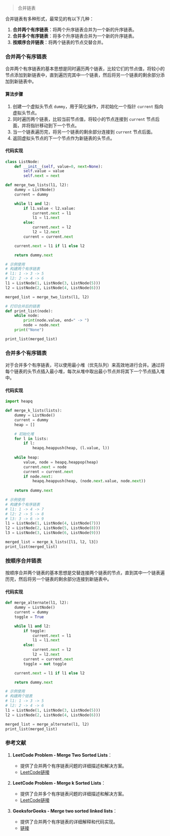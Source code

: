 > 合并链表


合并链表有多种形式，最常见的有以下几种：

1. **合并两个有序链表**：将两个升序链表合并为一个新的升序链表。
2. **合并多个有序链表**：将多个升序链表合并为一个新的升序链表。
3. **按顺序合并链表**：将两个链表的节点交替合并。

### 合并两个有序链表

合并两个有序链表的基本思想是同时遍历两个链表，比较它们的节点值，将较小的节点添加到新链表中，直到遍历完其中一个链表，然后将另一个链表的剩余部分添加到新链表中。

#### 算法步骤

1. 创建一个虚拟头节点 `dummy`，用于简化操作，并初始化一个指针 `current` 指向虚拟头节点。
2. 同时遍历两个链表，比较当前节点值，将较小的节点连接到 `current` 节点后面，并将指针移动到下一个节点。
3. 当一个链表遍历完，将另一个链表的剩余部分连接到 `current` 节点后面。
4. 返回虚拟头节点的下一个节点作为新链表的头节点。

#### 代码实现

```python
class ListNode:
    def __init__(self, value=0, next=None):
        self.value = value
        self.next = next

def merge_two_lists(l1, l2):
    dummy = ListNode()
    current = dummy

    while l1 and l2:
        if l1.value < l2.value:
            current.next = l1
            l1 = l1.next
        else:
            current.next = l2
            l2 = l2.next
        current = current.next

    current.next = l1 if l1 else l2

    return dummy.next

# 示例使用
# 构建两个有序链表
# l1: 1 -> 3 -> 5
# l2: 2 -> 4 -> 6
l1 = ListNode(1, ListNode(3, ListNode(5)))
l2 = ListNode(2, ListNode(4, ListNode(6)))

merged_list = merge_two_lists(l1, l2)

# 打印合并后的链表
def print_list(node):
    while node:
        print(node.value, end=" -> ")
        node = node.next
    print("None")

print_list(merged_list)
```

### 合并多个有序链表

对于合并多个有序链表，可以使用最小堆（优先队列）来高效地进行合并。通过将每个链表的头节点插入最小堆，每次从堆中取出最小节点并将其下一个节点插入堆中。

#### 代码实现

```python
import heapq

def merge_k_lists(lists):
    dummy = ListNode()
    current = dummy
    heap = []

    # 初始化堆
    for l in lists:
        if l:
            heapq.heappush(heap, (l.value, l))
    
    while heap:
        value, node = heapq.heappop(heap)
        current.next = node
        current = current.next
        if node.next:
            heapq.heappush(heap, (node.next.value, node.next))
    
    return dummy.next

# 示例使用
# 构建多个有序链表
# l1: 1 -> 4 -> 7
# l2: 2 -> 5 -> 8
# l3: 3 -> 6 -> 9
l1 = ListNode(1, ListNode(4, ListNode(7)))
l2 = ListNode(2, ListNode(5, ListNode(8)))
l3 = ListNode(3, ListNode(6, ListNode(9)))

merged_list = merge_k_lists([l1, l2, l3])
print_list(merged_list)
```

### 按顺序合并链表

按顺序合并两个链表的基本思想是交替连接两个链表的节点，直到其中一个链表遍历完，然后将另一个链表的剩余部分连接到新链表中。

#### 代码实现

```python
def merge_alternate(l1, l2):
    dummy = ListNode()
    current = dummy
    toggle = True

    while l1 and l2:
        if toggle:
            current.next = l1
            l1 = l1.next
        else:
            current.next = l2
            l2 = l2.next
        current = current.next
        toggle = not toggle

    current.next = l1 if l1 else l2

    return dummy.next

# 示例使用
# 构建两个链表
# l1: 1 -> 3 -> 5
# l2: 2 -> 4 -> 6
l1 = ListNode(1, ListNode(3, ListNode(5)))
l2 = ListNode(2, ListNode(4, ListNode(6)))

merged_list = merge_alternate(l1, l2)
print_list(merged_list)
```

### 参考文献

1. **LeetCode Problem - Merge Two Sorted Lists**：
   - 提供了合并两个有序链表问题的详细描述和解决方案。
   - [LeetCode链接](https://leetcode.com/problems/merge-two-sorted-lists/)
   
2. **LeetCode Problem - Merge k Sorted Lists**：
   - 提供了合并多个有序链表问题的详细描述和解决方案。
   - [LeetCode链接](https://leetcode.com/problems/merge-k-sorted-lists/)
   
3. **GeeksforGeeks - Merge two sorted linked lists**：
   - 提供了合并两个有序链表的详细解释和代码实现。
   - [链接](https://www.geeksforgeeks.org/merge-two-sorted-linked-lists/)